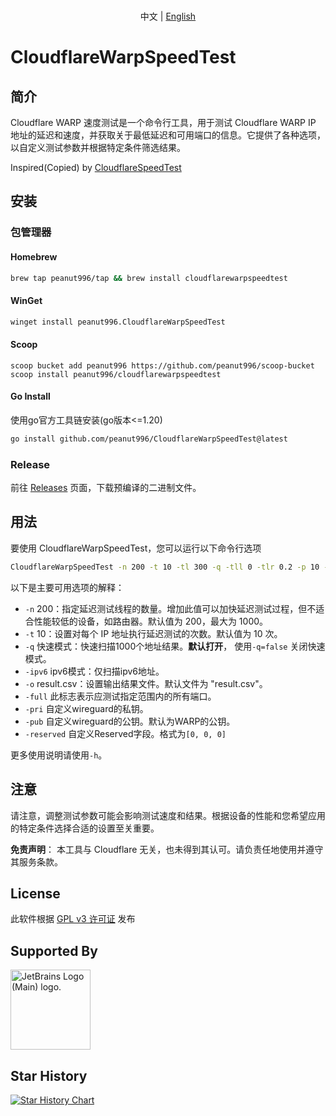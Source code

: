 <p align="center">
   <br>  中文 | <a href="README_EN.md">English</a>
</p>

# CloudflareWarpSpeedTest

## 简介
Cloudflare WARP 速度测试是一个命令行工具，用于测试 Cloudflare WARP IP 地址的延迟和速度，并获取关于最低延迟和可用端口的信息。它提供了各种选项，以自定义测试参数并根据特定条件筛选结果。

Inspired(Copied) by [CloudflareSpeedTest](https://github.com/XIU2/CloudflareSpeedTest)

## 安装

### 包管理器
#### Homebrew
```bash
brew tap peanut996/tap && brew install cloudflarewarpspeedtest
```

#### WinGet
```bash
winget install peanut996.CloudflareWarpSpeedTest
```

#### Scoop
```pwsh
scoop bucket add peanut996 https://github.com/peanut996/scoop-bucket
scoop install peanut996/cloudflarewarpspeedtest
```

#### Go Install
使用go官方工具链安装(go版本<=1.20)

```bash
go install github.com/peanut996/CloudflareWarpSpeedTest@latest
```

### Release
前往 [Releases](https://github.com/peanut996/CloudflareWarpSpeedTest/releases) 页面，下载预编译的二进制文件。


## 用法
要使用 CloudflareWarpSpeedTest，您可以运行以下命令行选项

```bash
CloudflareWarpSpeedTest -n 200 -t 10 -tl 300 -q -tll 0 -tlr 0.2 -p 10 -f ip.txt -ip 1.1.1.1 -o result.csv -full
```

以下是主要可用选项的解释：

  + `-n`        200：指定延迟测试线程的数量。增加此值可以加快延迟测试过程，但不适合性能较低的设备，如路由器。默认值为 200，最大为 1000。
  + `-t`        10：设置对每个 IP 地址执行延迟测试的次数。默认值为 10 次。
  + `-q`        快速模式：快速扫描1000个地址结果。**默认打开**， 使用`-q=false` 关闭快速模式。
  + `-ipv6`     ipv6模式：仅扫描ipv6地址。
  + `-o`        result.csv：设置输出结果文件。默认文件为 "result.csv"。
  + `-full`     此标志表示应测试指定范围内的所有端口。
  + `-pri`      自定义wireguard的私钥。
  + `-pub`      自定义wireguard的公钥。默认为WARP的公钥。
  + `-reserved` 自定义Reserved字段。格式为`[0, 0, 0]`

更多使用说明请使用`-h`。

## 注意

请注意，调整测试参数可能会影响测试速度和结果。根据设备的性能和您希望应用的特定条件选择合适的设置至关重要。

**免责声明**： 本工具与 Cloudflare 无关，也未得到其认可。请负责任地使用并遵守其服务条款。

## License

此软件根据 [GPL v3 许可证](LICENSE) 发布


## Supported By
<a href="https://jb.gg/OpenSourceSupport" target="_blank"><img src="https://resources.jetbrains.com/storage/products/company/brand/logos/jb_beam.png" height='128' style='border:0px;height:128px;' alt="JetBrains Logo (Main) logo."></a>

## Star History

[![Star History Chart](https://api.star-history.com/svg?repos=peanut996/CloudflareWarpSpeedTest&type=Date)](https://star-history.com/#peanut996/CloudflareWarpSpeedTest&Date)

